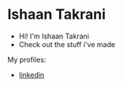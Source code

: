 # Ishaan Takrani

- Hi! I'm Ishaan Takrani
- Check out the stuff i've made

My profiles:

- [linkedin](https://www.linkedin.com/in/ishaan-takrani/)

